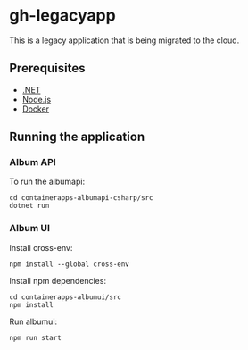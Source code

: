 # gh-legacyapp

This is a legacy application that is being migrated to the cloud.

## Prerequisites

- [.NET](https://dotnet.microsoft.com/en-us/download)
- [Node.js](https://nodejs.org/en/)
- [Docker](https://www.docker.com/)

## Running the application

### Album API
To run the albumapi:

```shell
cd containerapps-albumapi-csharp/src
dotnet run
```

### Album UI

Install cross-env:
```shell
npm install --global cross-env
```
Install npm dependencies:

```shell
cd containerapps-albumui/src
npm install
```
Run albumui:
```shell
npm run start
```